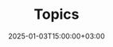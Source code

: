 ---
weight: 9000
title: "Topics"
description: "HigherEduSpot Topics cover a wide range of subjects, including job postings, program exploration, academic tips, and career advancement guidance."
icon: edit
date: 2025-01-03T15:00:00+03:00
---